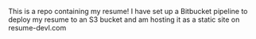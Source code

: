 This is a repo containing my resume! 
I have set up a Bitbucket pipeline to deploy my resume to an S3 bucket and am hosting it as a static site on resume-devl.com
